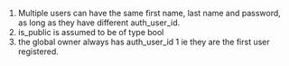 1) Multiple users can have the same first name, last name and password, as long as they have different auth_user_id.
2) is_public is assumed to be of type bool
3) the global owner always has auth_user_id 1 ie they are the first user registered. 
